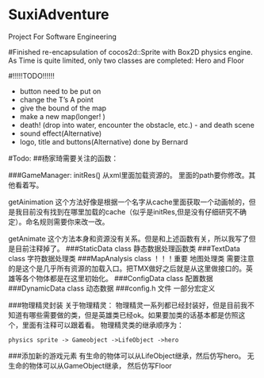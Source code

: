 # SuxiAdventure
Project For Software Engineering

#Finished
re-encapsulation of cocos2d::Sprite with Box2D physics engine.
As Time is quite limited, only two classes are completed: Hero and Floor

#!!!!!TODO!!!!!!
- button need to be put on
- change the T’s A point  
- give the bound of the map  
- make a new map(longer! )
- death! (drop into water, encounter the obstacle, etc.) - and death scene
- sound effect(Alternative)
- logo, title and buttons(Alternative)  done by Bernard

#Todo:
##杨家琦需要关注的函数：

###GameManager:
initRes(̨)    从xml里面加载资源的。   里面的path要你修改。其他看着写。

getAinimation 这个方法好像是根据一个名字从cache里面获取一个动画帧的，但是我目前没有找到在哪里加载的cache（似乎是initRes,但是没有仔细研究不确定）。命名规则需要你来改一改。

getAnimate 这个方法本身和资源没有关系。但是和上述函数有关，所以我写了但是目前注释掉了。
###StaticData class
静态数据处理函数类
###TextData class
字符数据处理类
###MapAnalysis class  ！！！重要
地图处理类
需要注意的是这个是几乎所有资源的加载入口。把TMX做好之后就是从这里做接口的。英雄等各个物体都是在这里初始化。
###ConfigData class
配置数据
###DynamicData class
动态数据
###config.h 文件
一部分宏定义

###物理精灵封装
关于物理精灵：
	物理精灵一系列都已经封装好，但是目前我不知道有哪些需要做的类，但是英雄类已经ok。如果要加类的话基本都是仿照这个，里面有注释可以跟着看。
	物理精灵类的继承顺序为：

	physics sprite -> Gameobject ->LifeObject ->hero
###添加新的游戏元素
有生命的物体可以从LifeObject继承，然后仿写hero。
无生命的物体可以从GameObject继承， 然后仿写Floor
